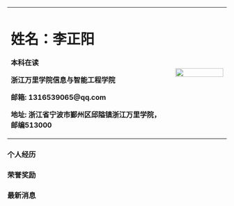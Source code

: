 <table border="0">
  <tr>
    <td width="75%">
      <h1>姓名：李正阳</h1>
      <p><b>本科在读</b></p>
      <p><b>浙江万里学院信息与智能工程学院</b></p>
      <p><b>邮箱: 1316539065@qq.com</b></p>
      <p><b>地址: 浙江省宁波市鄞州区邱隘镇浙江万里学院， 邮编513000</b></p>
    </td>
    <td width=" 25%" >
      <img src=" /https://github.com/lzy020912/lzy020912.github.io/blob/main/lzy.jpg?raw=true" width="100%">
    </td>
  </tr>
</table>


### 个人经历

### 荣誉奖励

### 最新消息

